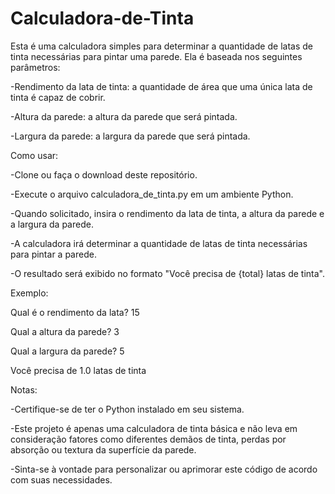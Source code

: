 # Calculadora-de-Tinta

Esta é uma calculadora simples para determinar a quantidade de latas de tinta necessárias para pintar uma parede. Ela é baseada nos seguintes parâmetros:

-Rendimento da lata de tinta: a quantidade de área que uma única lata de tinta é capaz de cobrir.

-Altura da parede: a altura da parede que será pintada.

-Largura da parede: a largura da parede que será pintada.

Como usar:

-Clone ou faça o download deste repositório.

-Execute o arquivo calculadora_de_tinta.py em um ambiente Python.

-Quando solicitado, insira o rendimento da lata de tinta, a altura da parede e a largura da parede.

-A calculadora irá determinar a quantidade de latas de tinta necessárias para pintar a parede.

-O resultado será exibido no formato "Você precisa de {total} latas de tinta".

Exemplo:

Qual é o rendimento da lata? 15

Qual a altura da parede? 3

Qual a largura da parede? 5

Você precisa de 1.0 latas de tinta

Notas:

-Certifique-se de ter o Python instalado em seu sistema.

-Este projeto é apenas uma calculadora de tinta básica e não leva em consideração fatores como diferentes demãos de tinta, perdas por absorção ou textura da superfície da parede.

-Sinta-se à vontade para personalizar ou aprimorar este código de acordo com suas necessidades.
